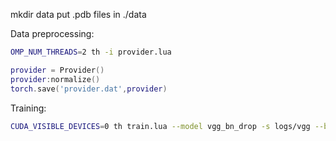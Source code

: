 mkdir data
put .pdb files in ./data

Data preprocessing:

```bash
OMP_NUM_THREADS=2 th -i provider.lua
```

```lua
provider = Provider()
provider:normalize()
torch.save('provider.dat',provider)
```

Training:

```bash
CUDA_VISIBLE_DEVICES=0 th train.lua --model vgg_bn_drop -s logs/vgg --backend cudnn
```